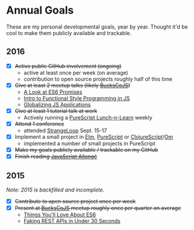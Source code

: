 # Annual Goals

These are my personal developmental goals, year by year. Thought it'd be cool
to make them publicly available and trackable.

## 2016

- [x] ~~Active public GitHub involvement (ongoing)~~
    - active at least once per week (on average)
    - contribution to open source projects roughly half of this time
- [x] ~~Give at least 2 meetup talks (likely [BucksCoJS][])~~
    - [A Look at ES6 Promises](https://speakerdeck.com/jimf/a-look-at-es6-promises)
    - [Intro to Functional Style Programming in JS](https://speakerdeck.com/jimf/intro-to-functional-style-programming-in-js)
    - [Globalizing JS Applications](https://speakerdeck.com/jimf/globalizing-js-applications)
- [x] ~~Give at least 1 tutorial talk at work~~
    - Actively running a [PureScript Lunch-n-Learn](https://github.com/jimf/purescript-lunchnlearn) weekly
- [x] ~~Attend 1 conference~~
    - attended [StrangeLoop](http://www.thestrangeloop.com/) Sept. 15-17
- [x] Implement a small project in [Elm][], [PureScript][] or [ClojureScript][]/[Om][]
    - implemented a number of small projects in PureScript
- [x] ~~Make my goals publicly available / trackable on my GitHub~~
- [x] ~~Finish reading [JavaScript Allongé](https://leanpub.com/javascriptallongesix)~~

## 2015

_Note: 2015 is backfilled and incomplete._

- [x] ~~Contribute to open source project once per week~~
- [x] ~~Present at [BucksCoJS][] meetup roughly once per quarter on average~~
    - [Things You'll Love About ES6](https://speakerdeck.com/jimf/things-youll-love-about-es6)
    - [Faking REST APIs in Under 30 Seconds](https://speakerdeck.com/jimf/faking-rest-apis-in-under-30-seconds)

[AWeber]: https://www.aweber.com
[BucksCoJS]: http://www.meetup.com/Bucks-Co-Js/
[Elm]: http://elm-lang.org/
[PureScript]: http://www.purescript.org/
[ClojureScript]: https://github.com/clojure/clojurescript
[Om]: https://github.com/omcljs/om
